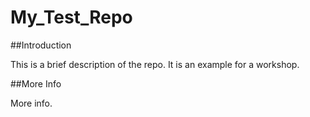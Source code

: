 # My_Test_Repo


##Introduction

This is a brief description of the repo. It is an example for a workshop.


##More Info

More info.